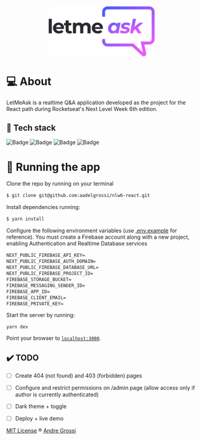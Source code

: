 <h1 align="center">
  <img width="280px" alt="LetMeAsk" title="LetMeAsk" src=".github/logo.png" />
</h1>


# :computer: About

LetMeAsk is a realtime Q&A application developed as the project for the React path during Rocketseat's Next Level Week 6th edition. 

## :wrench: Tech stack

![Badge](https://img.shields.io/badge/-Typescript-efefef?style=for-the-badge&logo=typescript&logoColor=3178C6")
![Badge](https://img.shields.io/badge/-firebase-efefef?style=for-the-badge&logo=firebase&logoColor=FFCA28)
![Badge](https://img.shields.io/badge/-chakraUI-efefef?style=for-the-badge&logo=chakraui&logoColor=319795)
![Badge](https://img.shields.io/badge/-nextjs-f3f3f3?style=for-the-badge&logo=next.js&logoColor=000)

# :rocket: Running the app

Clone the repo by running on your terminal

```bash
$ git clone git@github.com:aadelgrossi/nlw6-react.git
```

Install dependencies running:
```bash
$ yarn install
```

Configure the following environment variables (use [.env.example](https://github.com/aadelgrossi/nlw6-react/blob/main/.env.example) for reference). You must create a Firebase account along with a new project, enabling Authentication and Realtime Database services

```
NEXT_PUBLIC_FIREBASE_API_KEY=
NEXT_PUBLIC_FIREBASE_AUTH_DOMAIN=
NEXT_PUBLIC_FIREBASE_DATABASE_URL=
NEXT_PUBLIC_FIREBASE_PROJECT_ID=
FIREBASE_STORAGE_BUCKET=
FIREBASE_MESSAGING_SENDER_ID=
FIREBASE_APP_ID=
FIREBASE_CLIENT_EMAIL=
FIREBASE_PRIVATE_KEY=
```

Start the server by running:

    yarn dev

Point your browser to [`localhost:3000`](http://localhost:3000).

## :heavy_check_mark: TODO

- [ ] Create 404 (not found) and 403 (forbidden) pages
- [ ] Configure and restrict permissions on /admin page (allow access only if author is currently authenticated)
- [ ] Dark theme + toggle
- [ ] Deploy + live demo


[MIT License](https://github.com/aadelgrossi/nlw6-react/blob/main/LICENSE) ® [Andre Grossi](https://github.com/aadelgrossi)

